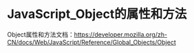 # JavaScript_Object的属性和方法

Object属性和方法文档：<https://developer.mozilla.org/zh-CN/docs/Web/JavaScript/Reference/Global_Objects/Object>
